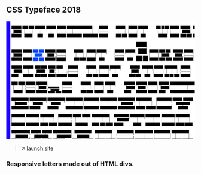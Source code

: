 <section id="css_typeface"></section>

## CSS Typeface&nbsp;<span class="sup">2018</span>

![](/images/css_typeface/css_typeface_01.gif)

> [↗ launch site](https://vannavu.com/css_typeface/index.html)  

### Responsive letters made out of HTML divs.
